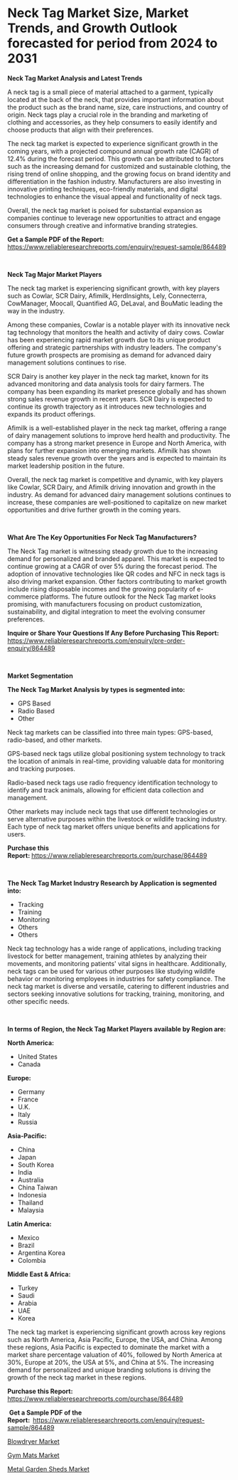 <p><h1>Neck Tag Market Size, Market Trends, and Growth Outlook forecasted for period from 2024 to 2031</h1></p><p><strong>Neck Tag Market Analysis and Latest Trends</strong></p>
<p><p>A neck tag is a small piece of material attached to a garment, typically located at the back of the neck, that provides important information about the product such as the brand name, size, care instructions, and country of origin. Neck tags play a crucial role in the branding and marketing of clothing and accessories, as they help consumers to easily identify and choose products that align with their preferences.</p><p>The neck tag market is expected to experience significant growth in the coming years, with a projected compound annual growth rate (CAGR) of 12.4% during the forecast period. This growth can be attributed to factors such as the increasing demand for customized and sustainable clothing, the rising trend of online shopping, and the growing focus on brand identity and differentiation in the fashion industry. Manufacturers are also investing in innovative printing techniques, eco-friendly materials, and digital technologies to enhance the visual appeal and functionality of neck tags.</p><p>Overall, the neck tag market is poised for substantial expansion as companies continue to leverage new opportunities to attract and engage consumers through creative and informative branding strategies.</p></p>
<p><strong>Get a Sample PDF of the Report:&nbsp;</strong> <a href="https://www.reliableresearchreports.com/enquiry/request-sample/864489">https://www.reliableresearchreports.com/enquiry/request-sample/864489</a></p>
<p>&nbsp;</p>
<p><strong>Neck Tag Major Market Players</strong></p>
<p><p>The neck tag market is experiencing significant growth, with key players such as Cowlar, SCR Dairy, Afimilk, HerdInsights, Lely, Connecterra, CowManager, Moocall, Quantified AG, DeLaval, and BouMatic leading the way in the industry. </p><p>Among these companies, Cowlar is a notable player with its innovative neck tag technology that monitors the health and activity of dairy cows. Cowlar has been experiencing rapid market growth due to its unique product offering and strategic partnerships with industry leaders. The company's future growth prospects are promising as demand for advanced dairy management solutions continues to rise.</p><p>SCR Dairy is another key player in the neck tag market, known for its advanced monitoring and data analysis tools for dairy farmers. The company has been expanding its market presence globally and has shown strong sales revenue growth in recent years. SCR Dairy is expected to continue its growth trajectory as it introduces new technologies and expands its product offerings.</p><p>Afimilk is a well-established player in the neck tag market, offering a range of dairy management solutions to improve herd health and productivity. The company has a strong market presence in Europe and North America, with plans for further expansion into emerging markets. Afimilk has shown steady sales revenue growth over the years and is expected to maintain its market leadership position in the future.</p><p>Overall, the neck tag market is competitive and dynamic, with key players like Cowlar, SCR Dairy, and Afimilk driving innovation and growth in the industry. As demand for advanced dairy management solutions continues to increase, these companies are well-positioned to capitalize on new market opportunities and drive further growth in the coming years.</p></p>
<p>&nbsp;</p>
<p><strong>What Are The Key Opportunities For Neck Tag Manufacturers?</strong></p>
<p><p>The Neck Tag market is witnessing steady growth due to the increasing demand for personalized and branded apparel. This market is expected to continue growing at a CAGR of over 5% during the forecast period. The adoption of innovative technologies like QR codes and NFC in neck tags is also driving market expansion. Other factors contributing to market growth include rising disposable incomes and the growing popularity of e-commerce platforms. The future outlook for the Neck Tag market looks promising, with manufacturers focusing on product customization, sustainability, and digital integration to meet the evolving consumer preferences.</p></p>
<p><strong>Inquire or Share Your Questions If Any Before Purchasing This Report:</strong> <a href="https://www.reliableresearchreports.com/enquiry/pre-order-enquiry/864489">https://www.reliableresearchreports.com/enquiry/pre-order-enquiry/864489</a></p>
<p>&nbsp;</p>
<p><strong>Market Segmentation</strong></p>
<p><strong>The Neck Tag Market Analysis by types is segmented into:</strong></p>
<p><ul><li>GPS Based</li><li>Radio Based</li><li>Other</li></ul></p>
<p><p>Neck tag markets can be classified into three main types: GPS-based, radio-based, and other markets. </p><p>GPS-based neck tags utilize global positioning system technology to track the location of animals in real-time, providing valuable data for monitoring and tracking purposes. </p><p>Radio-based neck tags use radio frequency identification technology to identify and track animals, allowing for efficient data collection and management. </p><p>Other markets may include neck tags that use different technologies or serve alternative purposes within the livestock or wildlife tracking industry. Each type of neck tag market offers unique benefits and applications for users.</p></p>
<p><strong>Purchase this Report:&nbsp;</strong><a href="https://www.reliableresearchreports.com/purchase/864489">https://www.reliableresearchreports.com/purchase/864489</a></p>
<p>&nbsp;</p>
<p><strong>The Neck Tag Market Industry Research by Application is segmented into:</strong></p>
<p><ul><li>Tracking</li><li>Training</li><li>Monitoring</li><li>Others</li><li>Others</li></ul></p>
<p><p>Neck tag technology has a wide range of applications, including tracking livestock for better management, training athletes by analyzing their movements, and monitoring patients' vital signs in healthcare. Additionally, neck tags can be used for various other purposes like studying wildlife behavior or monitoring employees in industries for safety compliance. The neck tag market is diverse and versatile, catering to different industries and sectors seeking innovative solutions for tracking, training, monitoring, and other specific needs.</p></p>
<p>&nbsp;</p>
<p><strong>In terms of Region, the Neck Tag Market Players available by Region are:</strong></p>
<p>
    <p> <strong> North America: </strong>
        <ul>
            <li>United States</li>
            <li>Canada</li>
        </ul>
        </p> 
    <p> <strong> Europe: </strong>
        <ul>
            <li>Germany</li>
            <li>France</li>
            <li>U.K.</li>
            <li>Italy</li>
            <li>Russia</li>
        </ul>
        </p> 
    <p> <strong> Asia-Pacific: </strong>
        <ul>
            <li>China</li>
            <li>Japan</li>
            <li>South Korea</li>
            <li>India</li>
            <li>Australia</li>
            <li>China Taiwan</li>
            <li>Indonesia</li>
            <li>Thailand</li>
            <li>Malaysia</li>
        </ul>
        </p> 
    <p> <strong> Latin America: </strong>
        <ul>
            <li>Mexico</li>
            <li>Brazil</li>
            <li>Argentina Korea</li>
            <li>Colombia</li>
        </ul>
        </p> 
    <p> <strong> Middle East & Africa: </strong>
        <ul>
            <li>Turkey</li>
            <li>Saudi</li>
            <li>Arabia</li>
            <li>UAE</li>
            <li>Korea</li>
        </ul>
    </p>
    </p>
<p><p>The neck tag market is experiencing significant growth across key regions such as North America, Asia Pacific, Europe, the USA, and China. Among these regions, Asia Pacific is expected to dominate the market with a market share percentage valuation of 40%, followed by North America at 30%, Europe at 20%, the USA at 5%, and China at 5%. The increasing demand for personalized and unique branding solutions is driving the growth of the neck tag market in these regions.</p></p>
<p><strong>Purchase this Report: </strong><a href="https://www.reliableresearchreports.com/purchase/864489">https://www.reliableresearchreports.com/purchase/864489</a></p>
<p>&nbsp;<strong>Get a Sample PDF of the Report:&nbsp;&nbsp;</strong><a href="https://www.reliableresearchreports.com/enquiry/request-sample/864489">https://www.reliableresearchreports.com/enquiry/request-sample/864489</a></p>
<p><strong></strong></p>
<p><p><a href="https://github.com/dimitrishawkinswaynenp91rgz/Market-Research-Report-List-1/blob/main/blowdryer-market.md">Blowdryer Market</a></p><p><a href="https://github.com/changoleonlaverguenzanoexiste/Market-Research-Report-List-2/blob/main/gym-mats-market.md">Gym Mats Market</a></p><p><a href="https://github.com/danielneavesallisons03mba/Market-Research-Report-List-1/blob/main/metal-garden-sheds-market.md">Metal Garden Sheds Market</a></p></p>